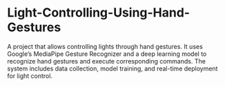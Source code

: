 # Light-Controlling-Using-Hand-Gestures
A project that allows controlling lights through hand gestures. It uses Google’s MediaPipe Gesture Recognizer and a deep learning model to recognize hand gestures and execute corresponding commands. The system includes data collection, model training, and real-time deployment for light control.
